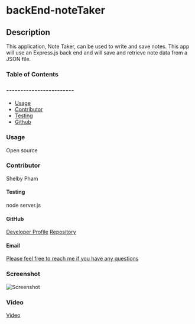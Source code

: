 # backEnd-noteTaker

## Description 
  This application, Note Taker, can be used to write and save notes. This app will use an Express.js back end and will save and retrieve note data from a JSON file.




### Table of Contents
### ------------------------
  * [Usage](#usage)
  * [Contributor](#contributor)
  * [Testing](#testing)
  * [Github](#github)
  

### Usage 
  Open source

### Contributor
  Shelby Pham

#### Testing
  node server.js


#### GitHub
  [Developer Profile](https://github.com/ncp)
  [Repository](https://github.com/ncp9988/backEnd-noteTaker.git)

#### Email
  <a href="mailto:ncp9988@gmail.com"> Please feel free to reach me if you have any questions</a>


### Screenshot
  ![Screenshot]()
  
### Video
  [Video]()
